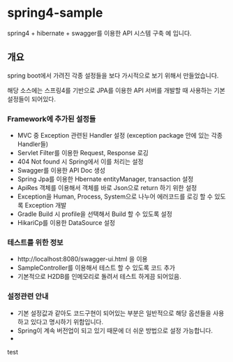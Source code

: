 # spring4-sample
spring4 + hibernate + swagger를 이용한 API 시스템 구축 예 입니다.

## 개요
spring boot에서 가려진 각종 설정들을 보다 가시적으로 보기 위해서 만들었습니다.

해당 소스에는 스프링4를 기반으로 JPA를 이용한 API 서버를 개발할 때 사용하는 기본 설정들이 되어있다.

### Framework에 추가된 설정들
* MVC 중 Exception 관련된 Handler 설정 (exception package 안에 있는 각종 Handler들)
* Servlet Filter를 이용한 Request, Response 로깅
* 404 Not found 시 Spring에서 이를 처리는 설정
* Swagger를 이용한 API Doc 생성
* Spring Jpa를 이용한 Hbernate entityManager, transaction 설정
* ApiRes 객체를 이용해서 객체를 바로 Json으로 return 하기 위한 설정
* Exception을 Human, Process, System으로 나누어 에러코드를 로깅 할 수 있도록 Exception 개발
* Gradle Build 시 profile을 선택해서 Build 할 수 있도록 설정
* HikariCp를 이용한 DataSource 설정


### 테스트를 위한 정보
* http://localhost:8080/swagger-ui.html 을 이용
* SampleController를 이용해서 테스트 할 수 있도록 코드 추가
* 기본적으로 H2DB를 인메모리로 돌려서 테스트 하게끔 되어있음.

### 설정관련 안내
* 기본 설정값과 같아도 코드구현이 되어있는 부분은 일반적으로 해당 옵션들을 사용하고 있다고 명시하기 위함입니다.
* Spring이 계속 버전업이 되고 있기 때문에 더 쉬운 방법으로 설정 가능합니다.
* 

test
